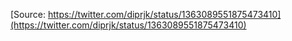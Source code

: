 [Source: https://twitter.com/diprjk/status/1363089551875473410](https://twitter.com/diprjk/status/1363089551875473410)